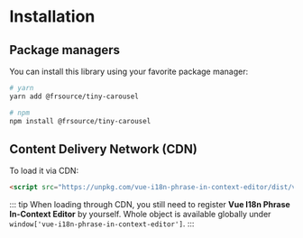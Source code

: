 # Installation

## Package managers

You can install this library using your favorite package manager:

```bash
# yarn
yarn add @frsource/tiny-carousel

# npm
npm install @frsource/tiny-carousel
```

## Content Delivery Network (CDN)

To load it via CDN:

```html
<script src="https://unpkg.com/vue-i18n-phrase-in-context-editor/dist/vue-i18n-phrase-in-context-editor.umd.min.js"></script>
```

::: tip
When loading through CDN, you still need to register **Vue I18n Phrase In-Context Editor** by yourself. Whole [<Badge text="VueI18nPhraseInContextEditor" vertical="middle" />](../nav.02.api-reference) object is available globally under ```window['vue-i18n-phrase-in-context-editor']```.
:::

